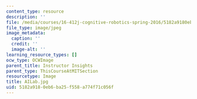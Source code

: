 ```yaml
---
content_type: resource
description: ''
file: /media/courses/16-412j-cognitive-robotics-spring-2016/5182a9180eb6ba25f558a774f71c056f_AILab.jpg
file_type: image/jpeg
image_metadata:
  caption: ''
  credit: ''
  image-alt: ''
learning_resource_types: []
ocw_type: OCWImage
parent_title: Instructor Insights
parent_type: ThisCourseAtMITSection
resourcetype: Image
title: AILab.jpg
uid: 5182a918-0eb6-ba25-f558-a774f71c056f
---
```

